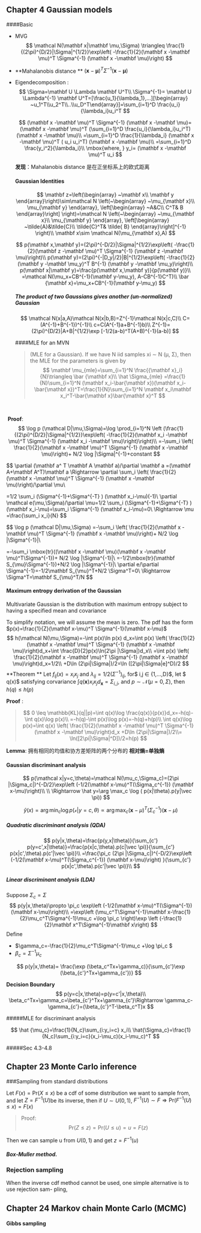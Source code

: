 



## Chapter 4 Gaussian models 



####Basic

* MVG 
  $$
  \mathcal N(\mathbf x|\mathbf \mu,\Sigma) \triangleq \frac{1}{(2\pi)^{D/2}|\Sigma|^{1/2}}\exp\left( -\frac{1}{2}(\mathbf x -\mathbf \mu)^T \Sigma^{-1} (\mathbf x -\mathbf \mu)\right)
  $$

* **Mahalanobis distance ** $(\mathbf x -\mathbf \mu)^T \Sigma^{-1} (\mathbf x -\mathbf \mu)$

* Eigendecomposition  :  
  $$
  \Sigma=\mathbf U \Lambda \mathbf U^T\\
  \Sigma^{-1}= \mathbf U \Lambda^{-1} \mathbf U^T=[\frac{u_1}{\lambda_1},...][\begin{array} ~u_1^T\\u_2^T\\..\\u_D^T\end{array}]=\sum_{i=1}^D \frac{u_i}{\lambda_i}u_i^T
  $$

  $$
  (\mathbf x -\mathbf \mu)^T \Sigma^{-1} (\mathbf x -\mathbf \mu)=(\mathbf x -\mathbf \mu)^T (\sum_{i=1}^D \frac{u_i}{\lambda_i}u_i^T) (\mathbf x -\mathbf \mu)\\
  =\sum_{i=1}^D \frac{1}{\lambda_i} (\mathbf x -\mathbf \mu)^T ( u_i u_i^T) (\mathbf x -\mathbf \mu)\\
  =\sum_{i=1}^D  \frac{y_i^2}{\lambda_i}\\
  \mbox{where, } y_i= (\mathbf x -\mathbf \mu)^T u_i
  $$

  
  **发现**：Mahalanobis distance 是在正坐标系上的欧式距离

  

  #### Gaussian Identities 

  
  $$
  \mathbf z=\left(\begin{array}
  ~\mathbf x\\
  \mathbf y
  \end{array}\right)\sim\mathcal N
  \left(~\begin{array}
  ~\mu_{\mathbf x}\\
  \mu_{\mathbf y}
  \end{array},
  \left[\begin{array}
  ~A&C\\
  C^T&  B
  \end{array}\right]
  \right)=\mathcal N
  \left(~\begin{array}
  ~\mu_{\mathbf x}\\
  \mu_{\mathbf y}
  \end{array},
  \left[\begin{array}
  ~\tilde{A}&\tilde{C}\\
  \tilde{C}^T& \tilde{ B}
  \end{array}\right]^{-1}
  \right)\\
  \mathbf x\sim \mathcal N(\mu_{\mathbf x},A)
  $$

  $$
  p(\mathbf x,\mathbf y)=(2\pi)^{-D/2}|\Sigma|^{1/2}\exp\left( -\frac{1}{2}(\mathbf z -\mathbf \mu)^T \Sigma^{-1} (\mathbf z -\mathbf \mu)\right)\\
  p(\mathbf y)=(2\pi)^{-|D_y|/2}|B|^{1/2}\exp\left( -\frac{1}{2}(\mathbf y -\mathbf \mu_y)^T B^{-1} (\mathbf y -\mathbf \mu_y)\right)\\
  p(\mathbf x|\mathbf y)=\frac{p(\mathbf x,\mathbf y)}{p(\mathbf y)}\\
  =\mathcal N(\mu_x+CB^{-1}(\mathbf y-\mu_y), A-CB^{-1}C^T)\\
  \bar {\mathbf x}=\mu_x+CB^{-1}(\mathbf y-\mu_y)
  $$

  ##### The product of two Gaussians gives another (un-normalized) Gaussian 

  $$
  \mathcal N(x|a,A)\mathcal N(x|b,B)=Z^{-1}\mathcal N(x|c,C)\\
  C=(A^{-1}+B^{-1})^{-1}\\
  c=C(A^{-1}a+B^{-1}b)\\
  Z^{-1}=(2\pi)^{D/2}|A+B|^{1/2}\exp [-1/2(a-b)^T(A+B)^{-1}(a-b)]
  $$

  

  ####MLE for an MVN

  

  > (MLE for a Gaussian). If we have N iid samples xi ∼ N (μ, Σ), then the MLE for the parameters is given by 
  > $$
  > \mathbf \mu_{mle}=\sum_{i=1}^N \frac{{\mathbf x}_i}{N}\triangleq \bar {\mathbf x}\\
  > \hat \Sigma_{mle} =\frac{1}{N}\sum_{i=1}^N (\mathbf x_i-\bar{\mathbf x})(\mathbf x_i-\bar{\mathbf x})^T=\frac{1}{N}\sum_{i=1}^N \mathbf x_i\mathbf x_i^T-\bar{\mathbf x}\bar{\mathbf x}^T
  > $$
  > 

​    

​      **Proof**:
$$
\log p (\mathcal D|\mu,\Sigma)=\log \prod_{i=1}^N \left (\frac{1}{(2\pi)^{D/2}|\Sigma|^{1/2}}\exp\left( -\frac{1}{2}(\mathbf x_i -\mathbf \mu)^T \Sigma^{-1} (\mathbf x_i -\mathbf \mu)\right)\right)\\
=-\sum_i \left( \frac{1}{2}(\mathbf x -\mathbf \mu)^T \Sigma^{-1} (\mathbf x -\mathbf \mu)\right)+ N/2 \log |\Sigma|^{-1}+constant
$$



$$
\partial (\mathbf a^ T \mathbf A \mathbf a)/\partial \mathbf a =(\mathbf A+\mathbf A^T)\mathbf a \Rightarrow \partial \sum_i \left( \frac{1}{2}(\mathbf x -\mathbf \mu)^T \Sigma^{-1} (\mathbf x -\mathbf \mu)\right)/\partial \mu\\

=1/2 \sum_i (\Sigma^{-1}+\Sigma^{-T} ) (\mathbf x_i-\mu)(-1)\\
\partial \mathcal e(\mu,\Sigma)/\partial \mu=1/2 \sum_i (\Sigma^{-1}+\Sigma^{-T} ) (\mathbf x_i-\mu)=\sum_i \Sigma^{-1} (\mathbf x_i-\mu)=0\\
\Rightarrow \mu =\frac{\sum_i x_i}{N}
$$

$$
\log p (\mathcal D|\mu,\Sigma)
=-\sum_i \left( \frac{1}{2}(\mathbf x -\mathbf \mu)^T \Sigma^{-1} (\mathbf x -\mathbf \mu)\right)+ N/2 \log |\Sigma^{-1}|\\

=-\sum_i  \mbox{tr}((\mathbf x -\mathbf \mu)(\mathbf x -\mathbf \mu)^T\Sigma^{-1})+ N/2 \log |\Sigma^{-1}|\\
=-1/2\mbox{tr}(\mathbf S_{\mu}\Sigma^{-1})+N/2 \log |\Sigma^{-1}|\\
\partial e/\partial \Sigma^{-1}=-1/2\mathbf S_{\mu}^T+N/2 \Sigma^T=0\\
\Rightarrow \Sigma^T=\mathbf S_{\mu}^T/N
$$

#### Maximum entropy derivation of the Gaussian  

Multivariate Gaussian is the distribution with maximum entropy subject to having a specified mean and covariance 



To simplify notation, we will assume the mean is zero. The pdf has the form  $p(x)=\frac{1}{Z}(\mathbf x-\mu)^T \Sigma^{-1}(\mathbf x-\mu)$
$$
h(\mathcal N(\mu,\Sigma)=-\int p(x)\ln p(x) d_x=\int p(x) \left( \frac{1}{2}(\mathbf x -\mathbf \mu)^T \Sigma^{-1} (\mathbf x -\mathbf \mu)\right)d_x+\int \frac{D}{2}p(x)\ln(2\pi |\Sigma|)d_x\\
=\int p(x) \left( \frac{1}{2}(\mathbf x -\mathbf \mu)^T \Sigma^{-1} (\mathbf x -\mathbf \mu)\right)d_x=1/2\\
+D\ln (2\pi|\Sigma|)/2=\ln ([2\pi|\Sigma|e]^D)/2
$$
**Theorem **  Let   $f_{ij}(x) = x_ix_j$ and $λ_{ij} = 1/2(\Sigma^{−1})_{ij}$, for$ i,j ∈ {1,...,D}$, let $	q(x)$ satisfying corvariance $\int q(\mathbf x)x_ix_j d_{\mathbf x}=\Sigma_{i,j}$, and $p\sim \mathcal N(\mu=0,\Sigma)$, then $h(q)\leq h(p)$

**Proof** :

> $$
> 0 \leq \mathbb{KL}(q||p)=\int q(x)\log \frac{q(x)}{p(x)}d_x=-h(q)-\int q(x)\log p(x)\\
> =-h(q)-\int p(x)\log p(x)=-h(q)+h(p)\\
> \int q(x)\log p(x)=\int q(x) \left( \frac{1}{2}(\mathbf x -\mathbf \mu)^T \Sigma^{-1} (\mathbf x -\mathbf \mu)\right)d_x
> +D\ln (2\pi|\Sigma|)/2\\= \ln([2\pi|\Sigma|^D])/2=h(p)
> $$
>

**Lemma**:  拥有相同的均值和协方差矩阵的两个分布的 **相对熵=单独熵**



#### Gaussian discriminant analysis 


$$
p(\mathcal x|y=c,\theta)=\mathcal N(\mu_c,\Sigma_c)=(2\pi |\Sigma_c|)^{-D/2}\exp\left (-1/2(\mathbf x-\mu)^T(\Sigma_c^{-1})   (\mathbf x-\mu)\right)\\
\\
\Rightarrow \hat y=\arg \max_c  \log ( p(x|\theta).p(y|\vec \pi))
$$

$$
\hat y(x)=\arg \min_c\log p(\mathcal x|y=c,\theta)\propto \arg \max_c (\mathbf x-\mu)^T(\Sigma_c^{-1})   (\mathbf x-\mu)
$$

##### Quadratic discriminant analysis (QDA) 

$$
p(y|x,\theta)=\frac{p(y,x|\theta)}{\sum_{c'} p(y=c',x|\theta)}=\frac{p(x|c,\theta).p(c|\vec \pi)}{\sum_{c'} p(x|c',\theta).p(c'|\vec \pi)}\\
=\frac{\pi_c (2\pi |\Sigma_c|)^{-D/2}\exp\left (-1/2(\mathbf x-\mu)^T(\Sigma_c^{-1})   (\mathbf x-\mu)\right) }{\sum_{c'} p(x|c',\theta).p(c'|\vec \pi)}\\
$$

##### Linear discriminant analysis (LDA)  

Suppose $\Sigma_c=\Sigma$
$$
p(y|x,\theta)\propto \pi_c \exp\left (-1/2(\mathbf x-\mu)^T(\Sigma^{-1})   (\mathbf x-\mu)\right)\\
=\exp\left (\mu_c^T\Sigma^{-1}\mathbf x-\frac{1}{2}\mu_c^T\Sigma^{-1}\mu_c +\log \pi_c  \right)\exp \left (-\frac{1}{2}\mathbf x^T\Sigma^{-1}\mathbf x\right)
$$
Define  

* $\gamma_c=-\frac{1}{2}\mu_c^T\Sigma^{-1}\mu_c +\log \pi_c $
* $\beta_c=\Sigma^{-1}\mu_c$


$$
p(y|x,\theta)= \frac{\exp (\beta_c^Tx+\gamma_c)}{\sum_{c'}\exp (\beta_{c'}^Tx+\gamma_{c'})}
$$


**Decision Boundary**
$$
p(y=c|x,\theta)=p(y=c'|x,\theta)\\
\beta_c^Tx+\gamma_c=\beta_{c'}^Tx+\gamma_{c'}\Rightarrow \gamma_c-\gamma_{c'}=(\beta_{c'}^T-\beta_c^T)x
$$


#####MLE for discriminant analysis 


$$
\hat {\mu_c}=\frac{1}{N_c}\sum_{i:y_i=c} x_i\\
\hat{\Sigma_c}=\frac{1}{N_c}\sum_{i:y_i=c}(x_i-\mu_c)(x_i-\mu_c)^T
$$


#####Sec 4.3-4.8













## Chapter 23 Monte Carlo inference 



###Sampling from standard distributions 

Let  $F(x)=\mbox{Pr}(X\leq x)$ be a cdf of some distribution we want to sample from, and let $Z=F^{−1 }(U)$be its inverse,  then  if $U\sim U(0,1)$,   $F^{−1 }(U) \sim F \Rightarrow \mbox{Pr}(F^{−1 }(U)\leq x)=F(x)$

> Proof:
> $$
> \mbox{Pr}(Z\leq z)=\mbox{Pr}(U\leq u)=u=F(z)
> $$
>



Then we can sample u from $U(0,1)$ and get $z=F^{-1}(u)$



##### Box-Muller method. 





### Rejection sampling 

When the inverse cdf method cannot be used, one simple alternative is to use rejection sam- pling, 





## Chapter 24 Markov chain Monte Carlo (MCMC) 



#### Gibbs sampling 

